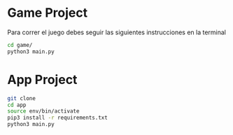 # Game Project

Para correr el juego debes seguir las siguientes instrucciones en la terminal

```sh
cd game/
python3 main.py
```


# App Project

```sh
git clone
cd app
source env/bin/activate
pip3 install -r requirements.txt
python3 main.py
```